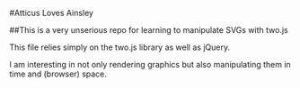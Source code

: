 #Atticus Loves Ainsley

##This is a very unserious repo for learning to manipulate SVGs with two.js

This file relies simply on the two.js library as well as jQuery.

I am interesting in not only rendering graphics but also manipulating them in time and (browser) space. 